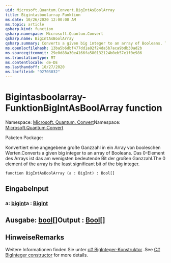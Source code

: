 ```yaml
---
uid: Microsoft.Quantum.Convert.BigIntAsBoolArray
title: Bigintasboolarray-Funktion
ms.date: 10/26/2020 12:00:00 AM
ms.topic: article
qsharp.kind: function
qsharp.namespace: Microsoft.Quantum.Convert
qsharp.name: BigIntAsBoolArray
qsharp.summary: Converts a given big integer to an array of Booleans. The 0 element of the array is the least significant bit of the big integer.
ms.openlocfilehash: 13ba5b6dbf477dd1a02f24da5b7aca9bdb30ad2b
ms.sourcegitcommit: 29e0d88a30e4166fa580132124b0eb57e1f0e986
ms.translationtype: MT
ms.contentlocale: de-DE
ms.lasthandoff: 10/27/2020
ms.locfileid: "92703032"
---
```

# <a name="bigintasboolarray-function"></a><span data-ttu-id="9422f-102">Bigintasboolarray-Funktion</span><span class="sxs-lookup"><span data-stu-id="9422f-102">BigIntAsBoolArray function</span></span>

<span data-ttu-id="9422f-103">Namespace: [Microsoft. Quantum. Convert](xref:Microsoft.Quantum.Convert)</span><span class="sxs-lookup"><span data-stu-id="9422f-103">Namespace: [Microsoft.Quantum.Convert](xref:Microsoft.Quantum.Convert)</span></span>

<span data-ttu-id="9422f-104">Paketen [](https://nuget.org/packages/)</span><span class="sxs-lookup"><span data-stu-id="9422f-104">Package: [](https://nuget.org/packages/)</span></span>


<span data-ttu-id="9422f-105">Konvertiert eine angegebene große Ganzzahl in ein Array von booleschen Werten.</span><span class="sxs-lookup"><span data-stu-id="9422f-105">Converts a given big integer to an array of Booleans.</span></span>
<span data-ttu-id="9422f-106">Das 0-Element des Arrays ist das am wenigsten bedeutende Bit der großen Ganzzahl.</span><span class="sxs-lookup"><span data-stu-id="9422f-106">The 0 element of the array is the least significant bit of the big integer.</span></span>

```qsharp
function BigIntAsBoolArray (a : BigInt) : Bool[]
```


## <a name="input"></a><span data-ttu-id="9422f-107">Eingabe</span><span class="sxs-lookup"><span data-stu-id="9422f-107">Input</span></span>

### <a name="a--bigint"></a><span data-ttu-id="9422f-108">a: [bigint](xref:microsoft.quantum.lang-ref.bigint)</span><span class="sxs-lookup"><span data-stu-id="9422f-108">a : [BigInt](xref:microsoft.quantum.lang-ref.bigint)</span></span>





## <a name="output--bool"></a><span data-ttu-id="9422f-109">Ausgabe: [bool](xref:microsoft.quantum.lang-ref.bool)[]</span><span class="sxs-lookup"><span data-stu-id="9422f-109">Output : [Bool](xref:microsoft.quantum.lang-ref.bool)[]</span></span>



## <a name="remarks"></a><span data-ttu-id="9422f-110">Hinweise</span><span class="sxs-lookup"><span data-stu-id="9422f-110">Remarks</span></span>

<span data-ttu-id="9422f-111">Weitere Informationen finden Sie unter [c# BigInteger-Konstruktor](https://docs.microsoft.com/dotnet/api/system.numerics.biginteger.-ctor?view=netframework-4.7.2#System_Numerics_BigInteger__ctor_System_Int64_) .</span><span class="sxs-lookup"><span data-stu-id="9422f-111">See [C# BigInteger constructor](https://docs.microsoft.com/dotnet/api/system.numerics.biginteger.-ctor?view=netframework-4.7.2#System_Numerics_BigInteger__ctor_System_Int64_) for more details.</span></span>